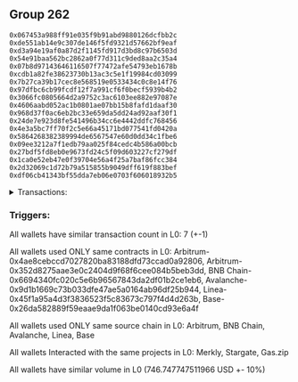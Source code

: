 ## Group 262

```0xf6a5e34d503503eb80f05a1320052341c0ff1fff
0x067453a988ff91e035f9b91abd9880126dcfbb2c
0xde551ab14e9c307de146f5fd9321d57662bf9eaf
0xd3a94e19af0a87d2f1145fd917d3bd8c97b6503d
0x54e91baa562bc2862a0f77d311c9ded8aa2c35a4
0x07b8d97143646116507f77472afe54793eb1678b
0xcdb1a82fe38623730b13ac3c5e1f19984cd03099
0x7b27ca39b17cec8e568519e0533434c0c8e14f76
0x97dfbc6cb99fcdf12f7a991cf6f0becf5939b4b2
0x3066fc0805664d2a9752c3ac6103ee882e97087e
0x4606aabd052ac1b0801ae07bb15b8fafd1daaf30
0x968d37f0ac6eb2bc33e659da5dd24ad92aaf30f1
0x24de7e923d8fe541496b34cc6e4442ddfc768456
0x4e3a5bc7ff70f2c5e66a45171bd077541fd0420a
0x5864268382389994de6567547e60d0dd34c1fbe6
0x09ee3212a7f1edb79aa025f84cedc4b586a00bcb
0x27bdf5fd8eb0e9673fd24c5f09d603227cf279df
0x1ca0e52eb47e0f39704e56a4f25a7baf86fcc384
0x2d32069c1d72b79a515855b9049dff619f883bef
0xdf06cb41343bf55dda7eb06e0703f606018932b5
```
<details>
<summary>Transactions:</summary>

Hashes: 

Wallet: 0xf6a5e34d503503eb80f05a1320052341c0ff1fff

       Hash: 0x074a1dea0c59bb38000608d5cf6025b6f140aa5cbb088276d0dcf928c21df87d
         - source chain: Arbitrum
         - destination chain: Aptos
         - project: Merkly
         - contract: 0x4ae8cebccd7027820ba83188dfd73ccad0a92806
       Hash: 0x820e169e07d351f5e2e54a5a969c5129c1c7b344e2661c5fd804be52f0ce9554
         - source chain: Arbitrum
         - destination chain: BNB Chain
         - project: Stargate
         - contract: 0x352d8275aae3e0c2404d9f68f6cee084b5beb3dd
         - value USD: 265.17088652
       Hash: 0x79dbdd917cadae8cc3967c8aa7c61cc72423a6dadcc173c2f6e5fecde5638cc6
         - source chain: BNB Chain
         - destination chain: Base
         - project: Stargate
         - contract: 0x6694340fc020c5e6b96567843da2df01b2ce1eb6
         - value USD: 262.767575648
       Hash: 0x84f966653ef07c3030a7b7bfeda8ad080a212c5c654a7ec08127b895401add21
         - source chain: Arbitrum
         - destination chain: Avalanche
         - project: Stargate
         - contract: 0x352d8275aae3e0c2404d9f68f6cee084b5beb3dd
         - value USD: 37.641940431
       Hash: 0x2de02d1463c5b64f4e0676b06235984fbbb2700021194440cd7e15546fd6a2fe
         - source chain: Avalanche
         - destination chain: Base
         - project: Stargate
         - contract: 0x9d1b1669c73b033dfe47ae5a0164ab96df25b944
         - value USD: 35.055599528
       Hash: 0xf12d2557961eac10e39700e96b92e46440f5813260a4b055e474e478521beb12
         - source chain: Linea
         - destination chain: Base
         - project: Stargate
         - contract: 0x45f1a95a4d3f3836523f5c83673c797f4d4d263b
         - value USD: 146.111740938
       Hash: 0xfa914e74cb01350afff002aa1ffd48ca8614efa541a8294a2060b1a82a2e0d99
         - source chain: Base
         - destination chain: Metis
         - project: Gas.zip
         - contract: 0x26da582889f59eaae9da1f063be0140cd93e6a4f
         - value USD: 4.446966018e-06
Wallet: 0x067453a988ff91e035f9b91abd9880126dcfbb2c

       Hash:0x05cc44c41a0a74c0923c7181cb51a926ff928953367ff29e845badcb11208b7f
         - source chain: Arbitrum
         - destination chain: Aptos
         - project: Merkly
         - contract: 0x4ae8cebccd7027820ba83188dfd73ccad0a92806
       Hash:0xfabb3ebd9979674c5cc33533a4ef63bb6dfe4bb984e09131312450e814ecb5bc
         - source chain: Arbitrum
         - destination chain: BNB Chain
         - project: Stargate
         - contract: 0x352d8275aae3e0c2404d9f68f6cee084b5beb3dd
         - value USD: 272.560616185
       Hash:0xef62099c85ba98b7e61a1e7b75ee18741da3e54b4760aa1543bc9c0da543315b
         - source chain: BNB Chain
         - destination chain: Base
         - project: Stargate
         - contract: 0x6694340fc020c5e6b96567843da2df01b2ce1eb6
         - value USD: 270.512830428
       Hash:0x0559db2a8c98c9854ba913c733eec5d86623d377457037b472444c1fc5ff2683
         - source chain: Arbitrum
         - destination chain: Avalanche
         - project: Stargate
         - contract: 0x352d8275aae3e0c2404d9f68f6cee084b5beb3dd
         - value USD: 33.29900616
       Hash:0xc4b47e2c475b2d7eca9cdd8ef61c4e29b4e12d50166fc3813dd430ee96d562b5
         - source chain: Avalanche
         - destination chain: Base
         - project: Stargate
         - contract: 0x9d1b1669c73b033dfe47ae5a0164ab96df25b944
         - value USD: 30.875118454
       Hash:0x26ea55f7b3099c2a08f0e75a0a8ad5cb81220f394f2ddbcf40293edf97659d00
         - source chain: Linea
         - destination chain: Base
         - project: Stargate
         - contract: 0x45f1a95a4d3f3836523f5c83673c797f4d4d263b
         - value USD: 155.921419155
       Hash:0x5896a62b35b3696ea59619843a142d91578c05545aef56893c246213dc0f9bd0
         - source chain: Base
         - destination chain: Base
         - project: Gas.zip
         - contract: 0x26da582889f59eaae9da1f063be0140cd93e6a4f
         - value USD: 0.0001077219965
Wallet: 0xde551ab14e9c307de146f5fd9321d57662bf9eaf

       Hash:0x7fbc86b5608e8a3ef346e7c3b219ae7836a8763050507653cfed8556d86131d4
         - source chain: Arbitrum
         - destination chain: Aptos
         - project: Merkly
         - contract: 0x4ae8cebccd7027820ba83188dfd73ccad0a92806
       Hash:0xb0044fce7741681d3e0030a3fa2811405ef18b66e4698a3fc5e0aa54884fd7c2
         - source chain: Arbitrum
         - destination chain: BNB Chain
         - project: Stargate
         - contract: 0x352d8275aae3e0c2404d9f68f6cee084b5beb3dd
         - value USD: 273.978321159
       Hash:0x38c5a24a0757246274bd0518e3a95dcf0249f892778096075a9e200bfb78d9ce
         - source chain: BNB Chain
         - destination chain: Base
         - project: Stargate
         - contract: 0x6694340fc020c5e6b96567843da2df01b2ce1eb6
         - value USD: 271.866346724
       Hash:0x26253b71f692485501430f0b74be71deb363d02fd1b0f33cf6e3084b50feb66f
         - source chain: Arbitrum
         - destination chain: Avalanche
         - project: Stargate
         - contract: 0x352d8275aae3e0c2404d9f68f6cee084b5beb3dd
         - value USD: 36.741989332
       Hash:0x10c31eeb90fc5d7b85d781156781987f73cdfa397382bbf734ee9a412459004a
         - source chain: Avalanche
         - destination chain: Base
         - project: Stargate
         - contract: 0x9d1b1669c73b033dfe47ae5a0164ab96df25b944
         - value USD: 33.895219642
       Hash:0xfb09787139b1be0f12c4446af2dd0a3026463d60dda5a8a3edfd03797f333eff
         - source chain: Linea
         - destination chain: Base
         - project: Stargate
         - contract: 0x45f1a95a4d3f3836523f5c83673c797f4d4d263b
         - value USD: 161.389037259
       Hash:0xfb1908a0141d1b991925f23e6f1b42eab317b68c6ef2a994074fded7fa5cfb32
         - source chain: Base
         - destination chain: Arbitrum
         - project: Gas.zip
         - contract: 0x26da582889f59eaae9da1f063be0140cd93e6a4f
         - value USD: 0.0001192894592
Wallet: 0xd3a94e19af0a87d2f1145fd917d3bd8c97b6503d

       Hash:0x9e66737ba3f85231e3570425e7889ccb9052a6e5e7b8bb43312717aca436d53e
         - source chain: Arbitrum
         - destination chain: Aptos
         - project: Merkly
         - contract: 0x4ae8cebccd7027820ba83188dfd73ccad0a92806
       Hash:0xe030ccdcb42c01e344e10842bccdf922bd14b5e965f7f9488c7ead390f6692e7
         - source chain: Arbitrum
         - destination chain: BNB Chain
         - project: Stargate
         - contract: 0x352d8275aae3e0c2404d9f68f6cee084b5beb3dd
         - value USD: 262.546742733
       Hash:0x2d5c728ce452fc760b23989a0ea84242cbfcfe9f9b7f91cccbdcc410869b2fb9
         - source chain: BNB Chain
         - destination chain: Base
         - project: Stargate
         - contract: 0x6694340fc020c5e6b96567843da2df01b2ce1eb6
         - value USD: 260.528396337
       Hash:0xfcf10254e21c710e038d4465d223f609fdcdcc98a81147dda2b0523131e30767
         - source chain: Arbitrum
         - destination chain: Avalanche
         - project: Stargate
         - contract: 0x352d8275aae3e0c2404d9f68f6cee084b5beb3dd
         - value USD: 35.923234161
       Hash:0x7c49d5f50ed51bd3669f6e91ac6bb762b1f2ed30a6b3456c909027895eb70d17
         - source chain: Avalanche
         - destination chain: Base
         - project: Stargate
         - contract: 0x9d1b1669c73b033dfe47ae5a0164ab96df25b944
         - value USD: 33.243163071
       Hash:0x5df4ac1495a30d843d86dd914b14653d903227b2fec7c6fc530dcfdeb11c87f4
         - source chain: Linea
         - destination chain: Base
         - project: Stargate
         - contract: 0x45f1a95a4d3f3836523f5c83673c797f4d4d263b
         - value USD: 148.819339724
       Hash:0x99cd2d0959365b2b6f7cbdee953440de4ce9eac7d11834f7634694545e9441c2
         - source chain: Base
         - destination chain: Zora
         - project: Gas.zip
         - contract: 0x26da582889f59eaae9da1f063be0140cd93e6a4f
         - value USD: 3.072607284e-05
Wallet: 0x54e91baa562bc2862a0f77d311c9ded8aa2c35a4

       Hash:0x68afef49d72004aeeac72a20234820196c92c24459102034838a951b7d6a2c44
         - source chain: Arbitrum
         - destination chain: Aptos
         - project: Merkly
         - contract: 0x4ae8cebccd7027820ba83188dfd73ccad0a92806
       Hash:0xb4c6b0a6bd167f8931d57fb9d3e305917c1bc89393bfbe38fa79fde852e2b798
         - source chain: Arbitrum
         - destination chain: BNB Chain
         - project: Stargate
         - contract: 0x352d8275aae3e0c2404d9f68f6cee084b5beb3dd
         - value USD: 259.312265151
       Hash:0xbdff5a212284d6043b036c6feceefcdc96aee25986954a21945fd5557347cc6b
         - source chain: BNB Chain
         - destination chain: Base
         - project: Stargate
         - contract: 0x6694340fc020c5e6b96567843da2df01b2ce1eb6
         - value USD: 257.300581354
       Hash:0x83f5fbdb3d88aaa172c51eb874ed99173f907be912746231b1e86bbf1318a910
         - source chain: Arbitrum
         - destination chain: Avalanche
         - project: Stargate
         - contract: 0x352d8275aae3e0c2404d9f68f6cee084b5beb3dd
         - value USD: 43.188797091
       Hash:0xb0a44ea0aaa76611843639e3e5023aa4c4b1aac739c0e05701b87e9797ac1760
         - source chain: Avalanche
         - destination chain: Base
         - project: Stargate
         - contract: 0x9d1b1669c73b033dfe47ae5a0164ab96df25b944
         - value USD: 40.527169601
       Hash:0xaf4f17c3295473678c6b3e86ebbdbc5ec13399f54c898a231c6404bdea61c2c5
         - source chain: Linea
         - destination chain: Base
         - project: Stargate
         - contract: 0x45f1a95a4d3f3836523f5c83673c797f4d4d263b
         - value USD: 138.071198656
       Hash:0x6114572e347d4cc1143c0a933e432de86829618cc4b5cfc57ac56c0f5455d717
         - source chain: Base
         - destination chain: Base
         - project: Gas.zip
         - contract: 0x26da582889f59eaae9da1f063be0140cd93e6a4f
         - value USD: 8.964783604e-05
Wallet: 0x07b8d97143646116507f77472afe54793eb1678b

       Hash:0x600e06a1a5e72014a235f0a2cf0193fad00c8953ae6d841bf18effde119c6f8b
         - source chain: Arbitrum
         - destination chain: Aptos
         - project: Merkly
         - contract: 0x4ae8cebccd7027820ba83188dfd73ccad0a92806
       Hash:0x22b7b5e6bf13874ff56fdf6d4e9efe7dfec75af8567bcebb23ee094f9fef1024
         - source chain: Arbitrum
         - destination chain: BNB Chain
         - project: Stargate
         - contract: 0x352d8275aae3e0c2404d9f68f6cee084b5beb3dd
         - value USD: 256.964248837
       Hash:0x495eb1443b0fac0d4a22c927f3163f1531280e9e59bab85fab02b313ceac68f4
         - source chain: BNB Chain
         - destination chain: Base
         - project: Stargate
         - contract: 0x6694340fc020c5e6b96567843da2df01b2ce1eb6
         - value USD: 255.073309269
       Hash:0x504053b08a1dd8da554f4d1df84d7382b862d3c471e36d1b719faa2809ad7496
         - source chain: Arbitrum
         - destination chain: Avalanche
         - project: Stargate
         - contract: 0x352d8275aae3e0c2404d9f68f6cee084b5beb3dd
         - value USD: 42.569955099
       Hash:0xf9e8a34bf35abafe0e7dd759979b726024dc99788a91ab3e1fcdc405a9df8086
         - source chain: Avalanche
         - destination chain: Base
         - project: Stargate
         - contract: 0x9d1b1669c73b033dfe47ae5a0164ab96df25b944
         - value USD: 39.817935914
       Hash:0xab9b1ec95ea9aa392c5d28ae4887d99f8b01b654491e4342ecc51aa2cd76390b
         - source chain: Linea
         - destination chain: Base
         - project: Stargate
         - contract: 0x45f1a95a4d3f3836523f5c83673c797f4d4d263b
         - value USD: 110.093186886
       Hash:0x47456abbd09533b29ee0e565e31e47d53c275f8fd9b3ff1b87562e8b8f248448
         - source chain: Base
         - destination chain: Kava
         - project: Gas.zip
         - contract: 0x26da582889f59eaae9da1f063be0140cd93e6a4f
         - value USD: 1.548728342e-08
Wallet: 0xcdb1a82fe38623730b13ac3c5e1f19984cd03099

       Hash:0xe0b6b372bc40ce497cabcea5c2a68a3f7cb7a02f4a3b1f342627f7bf9dd06f8e
         - source chain: Arbitrum
         - destination chain: Aptos
         - project: Merkly
         - contract: 0x4ae8cebccd7027820ba83188dfd73ccad0a92806
       Hash:0x81072a2f448488c14859f617f6cee50973a4c959689ed06aacb3860b5a157fa7
         - source chain: Arbitrum
         - destination chain: BNB Chain
         - project: Stargate
         - contract: 0x352d8275aae3e0c2404d9f68f6cee084b5beb3dd
         - value USD: 259.177861585
       Hash:0x2f930d4770341632630b20e858c62a42ebba342f858744fac2bd1e9fc4567941
         - source chain: BNB Chain
         - destination chain: Base
         - project: Stargate
         - contract: 0x6694340fc020c5e6b96567843da2df01b2ce1eb6
         - value USD: 257.35094185
       Hash:0x4cdd6a3138d555eba2c963b07e3c7aaea0d01f5f11ce98525da35fe8c0576581
         - source chain: Arbitrum
         - destination chain: Avalanche
         - project: Stargate
         - contract: 0x352d8275aae3e0c2404d9f68f6cee084b5beb3dd
         - value USD: 35.749775994
       Hash:0x397881210081407b5dd774a592e6d55d2308132b8ee5574f2b1eed1af41e18bf
         - source chain: Avalanche
         - destination chain: Base
         - project: Stargate
         - contract: 0x9d1b1669c73b033dfe47ae5a0164ab96df25b944
         - value USD: 33.202480737
       Hash:0xef94d257e5f73550e61d47edbcdabbc36df0cf8917c2b86f46d7935d74dbab2a
         - source chain: Linea
         - destination chain: Base
         - project: Stargate
         - contract: 0x45f1a95a4d3f3836523f5c83673c797f4d4d263b
         - value USD: 144.079617174
       Hash:0x4aed8583dd5156afd24ece625e85cdf5d6f8789493b66fe81c4c6e722faab25a
         - source chain: Base
         - destination chain: Arbitrum
         - project: Gas.zip
         - contract: 0x26da582889f59eaae9da1f063be0140cd93e6a4f
         - value USD: 2.39001078e-05
Wallet: 0x7b27ca39b17cec8e568519e0533434c0c8e14f76

       Hash:0x81731d119d74e3e6316ef16f9be50d845dbffe0f51e348140a2eab93ca9b6120
         - source chain: Arbitrum
         - destination chain: Aptos
         - project: Merkly
         - contract: 0x4ae8cebccd7027820ba83188dfd73ccad0a92806
       Hash:0x51c0f9c900fbb8df208550e2e21f1fd06137ee9d9acaf1678a10f0c3a5b6ca72
         - source chain: Arbitrum
         - destination chain: BNB Chain
         - project: Stargate
         - contract: 0x352d8275aae3e0c2404d9f68f6cee084b5beb3dd
         - value USD: 267.30473533
       Hash:0x9e563d276db549b3b4b3d4ae34781717e16f394f7f0d0c4425c2319d7b24ce2d
         - source chain: BNB Chain
         - destination chain: Base
         - project: Stargate
         - contract: 0x6694340fc020c5e6b96567843da2df01b2ce1eb6
         - value USD: 265.406580376
       Hash:0x09ff457f813522272d94a41009324ea9eb2529bdaa795cccd3a382bbb0569e5a
         - source chain: Arbitrum
         - destination chain: Avalanche
         - project: Stargate
         - contract: 0x352d8275aae3e0c2404d9f68f6cee084b5beb3dd
         - value USD: 28.214102311
       Hash:0xaf6680fe983592a10dbd21606805684fb1c9ff7e2c5af1c0b8c806c0b6da8896
         - source chain: Avalanche
         - destination chain: Base
         - project: Stargate
         - contract: 0x9d1b1669c73b033dfe47ae5a0164ab96df25b944
         - value USD: 25.857667559
       Hash:0x626a84d0381968ed6302dba446830d50c5e7c61d40825965a2ced022f1159414
         - source chain: Linea
         - destination chain: Base
         - project: Stargate
         - contract: 0x45f1a95a4d3f3836523f5c83673c797f4d4d263b
         - value USD: 140.166517947
       Hash:0x2800dd3e563b5a161cbe976cbe10750011b210b2357bb797a46d0784f7cab12b
         - source chain: Base
         - destination chain: Metis
         - project: Gas.zip
         - contract: 0x26da582889f59eaae9da1f063be0140cd93e6a4f
         - value USD: 4.304221813e-06
Wallet: 0x97dfbc6cb99fcdf12f7a991cf6f0becf5939b4b2

       Hash:0xa92df783ffc4e3bd3aa473ead6c88012d54787d1f77ccd11acb7a3965cac214f
         - source chain: Arbitrum
         - destination chain: Aptos
         - project: Merkly
         - contract: 0x4ae8cebccd7027820ba83188dfd73ccad0a92806
       Hash:0xf805a448df7924cc7cd7dcb57fe343da3abad7cc2a5ac954f46163f90f294663
         - source chain: Arbitrum
         - destination chain: BNB Chain
         - project: Stargate
         - contract: 0x352d8275aae3e0c2404d9f68f6cee084b5beb3dd
         - value USD: 266.368143413
       Hash:0x099788a6dc3911ea5e10e28f00a898ff4d6c1ffd59b3a37df54da7794fb7c32d
         - source chain: BNB Chain
         - destination chain: Base
         - project: Stargate
         - contract: 0x6694340fc020c5e6b96567843da2df01b2ce1eb6
         - value USD: 264.160758032
       Hash:0x7784b9de4177f2e401a52de00e9358fa37f322288e8fe73c5901f7cb96b2400b
         - source chain: Arbitrum
         - destination chain: Avalanche
         - project: Stargate
         - contract: 0x352d8275aae3e0c2404d9f68f6cee084b5beb3dd
         - value USD: 34.00806163
       Hash:0x4bacbdc20da493bb36c12e6f103568f79daf0c0f3d1a7ce700489f37f401de69
         - source chain: Avalanche
         - destination chain: Base
         - project: Stargate
         - contract: 0x9d1b1669c73b033dfe47ae5a0164ab96df25b944
         - value USD: 31.822891923
       Hash:0x34b9553275ed3291ff38b3bacf5d73cc0980c051783195a9511178b7d6c90445
         - source chain: Linea
         - destination chain: Base
         - project: Stargate
         - contract: 0x45f1a95a4d3f3836523f5c83673c797f4d4d263b
         - value USD: 105.982598066
       Hash:0x45117da3f8355ccc618b5430bebf922becb45486a0de753d4640ced7ec30a995
         - source chain: Base
         - destination chain: Base
         - project: Gas.zip
         - contract: 0x26da582889f59eaae9da1f063be0140cd93e6a4f
         - value USD: 0.0001727325973
Wallet: 0x3066fc0805664d2a9752c3ac6103ee882e97087e

       Hash:0x2a5ac7609e2f780220b7c33beefa47e9398d29b2b1c0439def5481d52ecd5174
         - source chain: Arbitrum
         - destination chain: Aptos
         - project: Merkly
         - contract: 0x4ae8cebccd7027820ba83188dfd73ccad0a92806
       Hash:0x86315ab69bc180018d437f8a343864429e982693bad715e0c6881a18a6b8d1e7
         - source chain: Arbitrum
         - destination chain: BNB Chain
         - project: Stargate
         - contract: 0x352d8275aae3e0c2404d9f68f6cee084b5beb3dd
         - value USD: 265.10552932
       Hash:0x7385afeda581eb543cc1e933c9dc013b757003c2413c6e92718112fd40bdd43b
         - source chain: BNB Chain
         - destination chain: Base
         - project: Stargate
         - contract: 0x6694340fc020c5e6b96567843da2df01b2ce1eb6
         - value USD: 262.68321422
       Hash:0x9198fb33441e17a1672340d36e6a1a4f321f12a4665b51f3869d7b763826ec57
         - source chain: Arbitrum
         - destination chain: Avalanche
         - project: Stargate
         - contract: 0x352d8275aae3e0c2404d9f68f6cee084b5beb3dd
         - value USD: 30.335382278
       Hash:0xc324f6a60ecc70d9c0c55d91120fd99514ebb1a9969893762109afe4c00a730e
         - source chain: Avalanche
         - destination chain: Base
         - project: Stargate
         - contract: 0x9d1b1669c73b033dfe47ae5a0164ab96df25b944
         - value USD: 28.197483373
       Hash:0x6e6dde27f8da4ef784e2b10feeeed502a7c7d12130de2d1e8e81590f5bbb02cc
         - source chain: Linea
         - destination chain: Base
         - project: Stargate
         - contract: 0x45f1a95a4d3f3836523f5c83673c797f4d4d263b
         - value USD: 145.757306598
       Hash:0xfbdc2f92f970c12bbab61dbe8f13a1e215f0376bac80dfd85e86a7d4679148b4
         - source chain: Base
         - destination chain: Scroll
         - project: Gas.zip
         - contract: 0x26da582889f59eaae9da1f063be0140cd93e6a4f
         - value USD: 8.944434284e-05
Wallet: 0x4606aabd052ac1b0801ae07bb15b8fafd1daaf30

       Hash:0x10d4c65fcdde95a36ffd78ee48b56cba754b57d76b11273b0dffeffd3c22b267
         - source chain: Arbitrum
         - destination chain: Aptos
         - project: Merkly
         - contract: 0x4ae8cebccd7027820ba83188dfd73ccad0a92806
       Hash:0x6514adc43b6b143fb00b23458f164b937936eff8fdd56aebaeb4e44a6381d163
         - source chain: Arbitrum
         - destination chain: BNB Chain
         - project: Stargate
         - contract: 0x352d8275aae3e0c2404d9f68f6cee084b5beb3dd
         - value USD: 264.39571605
       Hash:0x6e05fbd1ece10a96a4573e15356136e5d66e8b41ce226399e958f58bfbda3598
         - source chain: BNB Chain
         - destination chain: Base
         - project: Stargate
         - contract: 0x6694340fc020c5e6b96567843da2df01b2ce1eb6
         - value USD: 262.075543776
       Hash:0x0825612e78bf6c35022e6fe24bc49419efd10c55b99fd909a413fe7fb52ad70a
         - source chain: Arbitrum
         - destination chain: Avalanche
         - project: Stargate
         - contract: 0x352d8275aae3e0c2404d9f68f6cee084b5beb3dd
         - value USD: 36.378279147
       Hash:0x7bd7be9edb8786bdd8b3cfec1898c9817fbb49d46223297fd97e4dc2adf99fb8
         - source chain: Avalanche
         - destination chain: Base
         - project: Stargate
         - contract: 0x9d1b1669c73b033dfe47ae5a0164ab96df25b944
         - value USD: 34.161367649
       Hash:0xb75f0ccdc38a7bb1e47f54f53e6379722cc9ff629a9bb138c3bc0c1584e946eb
         - source chain: Linea
         - destination chain: Base
         - project: Stargate
         - contract: 0x45f1a95a4d3f3836523f5c83673c797f4d4d263b
         - value USD: 121.696894824
       Hash:0xeb4c721ff2879a5c813988e868437e33472468b41314ea9dc20fcffc197ce528
         - source chain: Base
         - destination chain: Base
         - project: Gas.zip
         - contract: 0x26da582889f59eaae9da1f063be0140cd93e6a4f
         - value USD: 2.353798496e-05
Wallet: 0x968d37f0ac6eb2bc33e659da5dd24ad92aaf30f1

       Hash:0x21dcacf2c8997ffe71f2c0409b807c32c5d1915996e7ddd76231290855c3daae
         - source chain: Arbitrum
         - destination chain: Aptos
         - project: Merkly
         - contract: 0x4ae8cebccd7027820ba83188dfd73ccad0a92806
       Hash:0xe347a247c51714bc93e601ce27f357db1a6971ba35cd609922750a55c1d85d9f
         - source chain: Arbitrum
         - destination chain: BNB Chain
         - project: Stargate
         - contract: 0x352d8275aae3e0c2404d9f68f6cee084b5beb3dd
         - value USD: 264.605377575
       Hash:0xed0893310c6b38cf167daea9fc5df46c53488122b5d7faa3bd968bf96696dfb5
         - source chain: BNB Chain
         - destination chain: Base
         - project: Stargate
         - contract: 0x6694340fc020c5e6b96567843da2df01b2ce1eb6
         - value USD: 262.132461294
       Hash:0x726f64a0bd3f595654947e5a8a0cf2f98eeee7b951bcb56942b5207bb1930bb0
         - source chain: Arbitrum
         - destination chain: Avalanche
         - project: Stargate
         - contract: 0x352d8275aae3e0c2404d9f68f6cee084b5beb3dd
         - value USD: 33.137657674
       Hash:0x8b7d9526bc385fd198fe33b6b2d50f52ca99f0a7dce7590c7f95212a450b2971
         - source chain: Avalanche
         - destination chain: Base
         - project: Stargate
         - contract: 0x9d1b1669c73b033dfe47ae5a0164ab96df25b944
         - value USD: 28.998565599
       Hash:0xb131c9840158c403aedc5a19cdee1567d4096e993519f21f50d3609eb3f01755
         - source chain: Linea
         - destination chain: Base
         - project: Stargate
         - contract: 0x45f1a95a4d3f3836523f5c83673c797f4d4d263b
         - value USD: 134.289335479
       Hash:0x0702c69139fdde7e27b61ded6854a82509d2c1a5c18ce950ba3f6431ebbfa2bd
         - source chain: Base
         - destination chain: Zora
         - project: Gas.zip
         - contract: 0x26da582889f59eaae9da1f063be0140cd93e6a4f
         - value USD: 0.0001300021015
Wallet: 0x24de7e923d8fe541496b34cc6e4442ddfc768456

       Hash:0x88e8ec29fedc0faa741c48ef1d8f8ebeba134dc35c8bb083542e93c9e51895ce
         - source chain: Arbitrum
         - destination chain: Aptos
         - project: Merkly
         - contract: 0x4ae8cebccd7027820ba83188dfd73ccad0a92806
       Hash:0x54ab74f85dc0c8c0a0f20cbfdd3935ed8d8d3ee55cbde62b7e818dee010b0603
         - source chain: Arbitrum
         - destination chain: BNB Chain
         - project: Stargate
         - contract: 0x352d8275aae3e0c2404d9f68f6cee084b5beb3dd
         - value USD: 277.272019331
       Hash:0x50b75813493785e82c619840ef8ab84cba8b48e62d0fbd876be0fb021ad6cb49
         - source chain: BNB Chain
         - destination chain: Base
         - project: Stargate
         - contract: 0x6694340fc020c5e6b96567843da2df01b2ce1eb6
         - value USD: 274.866594618
       Hash:0xa39ce5169555771415791a21e2decbaf00e2faa70a42596bb8e64f85fb48104d
         - source chain: Arbitrum
         - destination chain: Avalanche
         - project: Stargate
         - contract: 0x352d8275aae3e0c2404d9f68f6cee084b5beb3dd
         - value USD: 42.220180491
       Hash:0xee4119b19088924674b6058dae849a22b0263a9cdd617a81614afde0f0cf7821
         - source chain: Avalanche
         - destination chain: Base
         - project: Stargate
         - contract: 0x9d1b1669c73b033dfe47ae5a0164ab96df25b944
         - value USD: 40.025855518
       Hash:0x4958237564117800b44bd0e3aaeb1f614b6b04446840249b83c064b4af4d451f
         - source chain: Linea
         - destination chain: Base
         - project: Stargate
         - contract: 0x45f1a95a4d3f3836523f5c83673c797f4d4d263b
         - value USD: 156.384775025
       Hash:0x56ebf9438cd48cb918db7c78499fb6725255fec2b6e0fc623e39375a67dda49f
         - source chain: Base
         - destination chain: Zora
         - project: Gas.zip
         - contract: 0x26da582889f59eaae9da1f063be0140cd93e6a4f
         - value USD: 0.0001437627697
Wallet: 0x4e3a5bc7ff70f2c5e66a45171bd077541fd0420a

       Hash:0xbbddc2f17aef34b90d11e8dfdbe69dda536a330f562159fa9ad1f7d0260ed76f
         - source chain: Arbitrum
         - destination chain: Aptos
         - project: Merkly
         - contract: 0x4ae8cebccd7027820ba83188dfd73ccad0a92806
       Hash:0xc87e94a46e939bc2a620981223def79808e2137e5a39d1d38be4dbbf1b0adfbb
         - source chain: Arbitrum
         - destination chain: BNB Chain
         - project: Stargate
         - contract: 0x352d8275aae3e0c2404d9f68f6cee084b5beb3dd
         - value USD: 254.322688994
       Hash:0x0c12321bcf203c64fa25ff0456df35164ef4690947a18696f83ba9eb42e260ae
         - source chain: BNB Chain
         - destination chain: Base
         - project: Stargate
         - contract: 0x6694340fc020c5e6b96567843da2df01b2ce1eb6
         - value USD: 251.651768156
       Hash:0xf19e910376054d22f1eadcf76a2eb24478d68e69d5ab3d43b51ee2439e1ea8fb
         - source chain: Arbitrum
         - destination chain: Avalanche
         - project: Stargate
         - contract: 0x352d8275aae3e0c2404d9f68f6cee084b5beb3dd
         - value USD: 31.359115567
       Hash:0xc6a71aa58cfe60ddc7e78b75cdec4f47182a569cedd8e0b74a917bbd29fca6a5
         - source chain: Avalanche
         - destination chain: Base
         - project: Stargate
         - contract: 0x9d1b1669c73b033dfe47ae5a0164ab96df25b944
         - value USD: 29.210226659
       Hash:0x3832fac1e765fc1b4094c8819b6e24f8bcd17ce1fbf05be8ebc7553a21b84248
         - source chain: Linea
         - destination chain: Base
         - project: Stargate
         - contract: 0x45f1a95a4d3f3836523f5c83673c797f4d4d263b
         - value USD: 125.386815661
       Hash:0xc90800cb4992d013fe8a6cde9d5ae827eb29edfe50ef69e891d0b22c7b95bd19
         - source chain: Base
         - destination chain: Arbitrum
         - project: Gas.zip
         - contract: 0x26da582889f59eaae9da1f063be0140cd93e6a4f
         - value USD: 6.011239235e-05
Wallet: 0x5864268382389994de6567547e60d0dd34c1fbe6

       Hash:0x76a7fa7ffe1e20ad744a2f4a862ecf5f8efc50782c5e7709e49964575ba5223d
         - source chain: Arbitrum
         - destination chain: Aptos
         - project: Merkly
         - contract: 0x4ae8cebccd7027820ba83188dfd73ccad0a92806
       Hash:0x9f292c9af6ba94dfb903aaf32607154fa9b85dbfe6cc2e397cca74f20406539d
         - source chain: Arbitrum
         - destination chain: BNB Chain
         - project: Stargate
         - contract: 0x352d8275aae3e0c2404d9f68f6cee084b5beb3dd
         - value USD: 252.290661128
       Hash:0x4824a03043cee34d2d4e67cb495ebedb2353cafb51a7cccecfbd2e1e8b58274a
         - source chain: BNB Chain
         - destination chain: Base
         - project: Stargate
         - contract: 0x6694340fc020c5e6b96567843da2df01b2ce1eb6
         - value USD: 249.451748009
       Hash:0x190380527bca94328c01d35226d8631bf5408cf614d07e12b81a40280d303421
         - source chain: Arbitrum
         - destination chain: Avalanche
         - project: Stargate
         - contract: 0x352d8275aae3e0c2404d9f68f6cee084b5beb3dd
         - value USD: 38.535846183
       Hash:0x7853c6db1a548c64155e80958cdb6de0a136879ba7dae80f9bcfb2e6b55b46e5
         - source chain: Avalanche
         - destination chain: Base
         - project: Stargate
         - contract: 0x9d1b1669c73b033dfe47ae5a0164ab96df25b944
         - value USD: 36.314422469
       Hash:0x356111cbe3ad4888694362a8bde22a4e664cd3938d542133770f99ed6543ea39
         - source chain: Linea
         - destination chain: Base
         - project: Stargate
         - contract: 0x45f1a95a4d3f3836523f5c83673c797f4d4d263b
         - value USD: 119.945912774
       Hash:0x8df6ac2d521ae37833944584a34b80f16d4ee3a425eaa8b9c65544229714efad
         - source chain: Base
         - destination chain: Base
         - project: Gas.zip
         - contract: 0x26da582889f59eaae9da1f063be0140cd93e6a4f
         - value USD: 5.435466506e-05
Wallet: 0x09ee3212a7f1edb79aa025f84cedc4b586a00bcb

       Hash:0xfdc6daea3700086434731d73f3a54f75066761a7360b032439a8f2ae88c89e16
         - source chain: Arbitrum
         - destination chain: Aptos
         - project: Merkly
         - contract: 0x4ae8cebccd7027820ba83188dfd73ccad0a92806
       Hash:0x26e0b5ae22ee672a5d558d84c24897f1643adcb7a3170067ca14c632abde1837
         - source chain: Arbitrum
         - destination chain: BNB Chain
         - project: Stargate
         - contract: 0x352d8275aae3e0c2404d9f68f6cee084b5beb3dd
         - value USD: 261.629787369
       Hash:0xd77e3c27b6aae62711c56047482311a04a15c7d23032446d42c4ed5f3fff6040
         - source chain: BNB Chain
         - destination chain: Base
         - project: Stargate
         - contract: 0x6694340fc020c5e6b96567843da2df01b2ce1eb6
         - value USD: 258.623258245
       Hash:0x9238ca81e03ef7831f5e5d5cb4574097284e757db0de281ed1a74584b2bfb9b8
         - source chain: Arbitrum
         - destination chain: Avalanche
         - project: Stargate
         - contract: 0x352d8275aae3e0c2404d9f68f6cee084b5beb3dd
         - value USD: 38.359494764
       Hash:0xa553c293ccfc4774684a4307ad282a45983f49a5bd73c1808cb34011786e1aa7
         - source chain: Avalanche
         - destination chain: Base
         - project: Stargate
         - contract: 0x9d1b1669c73b033dfe47ae5a0164ab96df25b944
         - value USD: 36.096925377
       Hash:0x1046edd16f5036cd9e1c6547eee686a6d74fdea2b5c0c2df2c000d8f6479ce3a
         - source chain: Linea
         - destination chain: Base
         - project: Stargate
         - contract: 0x45f1a95a4d3f3836523f5c83673c797f4d4d263b
         - value USD: 126.446011573
       Hash:0x191931927b84788b76e6d9fdc4a0ccc24bc356356d539ec744cb8ccd7c56f931
         - source chain: Base
         - destination chain: Linea
         - project: Gas.zip
         - contract: 0x26da582889f59eaae9da1f063be0140cd93e6a4f
         - value USD: 0.0001112458812
Wallet: 0x27bdf5fd8eb0e9673fd24c5f09d603227cf279df

       Hash:0x7cc44fe3b5d3a4c643129d90a083060736103978fc49c7cb403e96dd865d9ad8
         - source chain: Arbitrum
         - destination chain: Aptos
         - project: Merkly
         - contract: 0x4ae8cebccd7027820ba83188dfd73ccad0a92806
       Hash:0xf0b39105ac84d9ae84f8f1f34a255bf83f5d868192f607a37c922ae142370662
         - source chain: Arbitrum
         - destination chain: BNB Chain
         - project: Stargate
         - contract: 0x352d8275aae3e0c2404d9f68f6cee084b5beb3dd
         - value USD: 277.298621308
       Hash:0x45663dc492e68a2580cd2194b9a9a1d47436e3826779b897d2c6a6f3a260567b
         - source chain: BNB Chain
         - destination chain: Base
         - project: Stargate
         - contract: 0x6694340fc020c5e6b96567843da2df01b2ce1eb6
         - value USD: 273.993055796
       Hash:0x935a4b75b660483e5d2a7d418657396c774af6caf1baebfd152f18e05451b4d4
         - source chain: Arbitrum
         - destination chain: Avalanche
         - project: Stargate
         - contract: 0x352d8275aae3e0c2404d9f68f6cee084b5beb3dd
         - value USD: 36.867392543
       Hash:0x2a34efb1533815b0c0b12952815118ef2fff4ba1fa1a4967008e5e8dd9d5e2ff
         - source chain: Avalanche
         - destination chain: Base
         - project: Stargate
         - contract: 0x9d1b1669c73b033dfe47ae5a0164ab96df25b944
         - value USD: 34.667016783
       Hash:0x02eea3576a437f81c264cb5eda3294d22dfc7df75d1519d1c4776582b33d547b
         - source chain: Linea
         - destination chain: Base
         - project: Stargate
         - contract: 0x45f1a95a4d3f3836523f5c83673c797f4d4d263b
         - value USD: 115.926486884
       Hash:0x50a686a464efa598971713491f5ac95f10ed5632bff3a716529aa4ea25fd5d58
         - source chain: Base
         - destination chain: Zora
         - project: Gas.zip
         - contract: 0x26da582889f59eaae9da1f063be0140cd93e6a4f
         - value USD: 0.0001485694178
Wallet: 0x1ca0e52eb47e0f39704e56a4f25a7baf86fcc384

       Hash:0x2a17467e6805fafe0dcabecb5f35f146dc845920c2c2ba946ac5df7a94498145
         - source chain: Arbitrum
         - destination chain: Aptos
         - project: Merkly
         - contract: 0x4ae8cebccd7027820ba83188dfd73ccad0a92806
       Hash:0x99584a27bb4f9a6c36f05165c70a08111e70fa576cde3109add020fc685793cf
         - source chain: Arbitrum
         - destination chain: BNB Chain
         - project: Stargate
         - contract: 0x352d8275aae3e0c2404d9f68f6cee084b5beb3dd
         - value USD: 264.875204475
       Hash:0xcde43879c5927106c3dc4b0225e213219968dc7e1e258bac9dcf4a8c90ab57fa
         - source chain: BNB Chain
         - destination chain: Base
         - project: Stargate
         - contract: 0x6694340fc020c5e6b96567843da2df01b2ce1eb6
         - value USD: 261.613677605
       Hash:0x6999d1818db6239190402fa834a1018ac82fee8dfd0d69c76f9241f80a1ab032
         - source chain: Arbitrum
         - destination chain: Avalanche
         - project: Stargate
         - contract: 0x352d8275aae3e0c2404d9f68f6cee084b5beb3dd
         - value USD: 34.310065108
       Hash:0xaabc64981a81aab6d32b71724364fce27542a57ea52b86647c83ae5849c6a36f
         - source chain: Avalanche
         - destination chain: Base
         - project: Stargate
         - contract: 0x9d1b1669c73b033dfe47ae5a0164ab96df25b944
         - value USD: 32.16913746
       Hash:0x5e328ec7ab2a0f90969597b574e6f94d2d8368a1a94cd8469a79bf14cea3f547
         - source chain: Linea
         - destination chain: Base
         - project: Stargate
         - contract: 0x45f1a95a4d3f3836523f5c83673c797f4d4d263b
         - value USD: 155.13737856
       Hash:0x40c1015b3405f5ede4a882ffbb9da1861aec987e90d23ab7725d7ed9f2fac5ef
         - source chain: Base
         - destination chain: Metis
         - project: Gas.zip
         - contract: 0x26da582889f59eaae9da1f063be0140cd93e6a4f
         - value USD: 2.695119007e-06
Wallet: 0x2d32069c1d72b79a515855b9049dff619f883bef

       Hash:0x7e7f399883814d0538f8d2cc7f442bdb3497bcf4669c3c6956534d99c6852fcd
         - source chain: Arbitrum
         - destination chain: Aptos
         - project: Merkly
         - contract: 0x4ae8cebccd7027820ba83188dfd73ccad0a92806
       Hash:0x8b0e89809a92b466813f45cbc44542b73a1d3121f73d215ed331bcb467fff287
         - source chain: Arbitrum
         - destination chain: BNB Chain
         - project: Stargate
         - contract: 0x352d8275aae3e0c2404d9f68f6cee084b5beb3dd
         - value USD: 252.863634383
       Hash:0x31d1c41118546569df7bcf453e2b2fabf05df03886ec523cced46b992ab04e32
         - source chain: BNB Chain
         - destination chain: Base
         - project: Stargate
         - contract: 0x6694340fc020c5e6b96567843da2df01b2ce1eb6
         - value USD: 250.039936356
       Hash:0x0e535bcf598578070117a9a0adea675de09e48e73fcc7e8f7fe3047c29c6890d
         - source chain: Arbitrum
         - destination chain: Avalanche
         - project: Stargate
         - contract: 0x352d8275aae3e0c2404d9f68f6cee084b5beb3dd
         - value USD: 28.387307631
       Hash:0xd69579403346c3b6f777e260a82f96d55bdb612bc81107a67e4c94fe2c2fd7c0
         - source chain: Avalanche
         - destination chain: Base
         - project: Stargate
         - contract: 0x9d1b1669c73b033dfe47ae5a0164ab96df25b944
         - value USD: 26.24431462
       Hash:0x8466a4f4e207131ac647640c9088439ef6f4645b15b17e4a8d7db728dc1c8467
         - source chain: Linea
         - destination chain: Base
         - project: Stargate
         - contract: 0x45f1a95a4d3f3836523f5c83673c797f4d4d263b
         - value USD: 149.424160807
       Hash:0xb92685559b43c5115320e6d1c9623d5817308c518429b4193b92554da674c67f
         - source chain: Base
         - destination chain: Metis
         - project: Gas.zip
         - contract: 0x26da582889f59eaae9da1f063be0140cd93e6a4f
         - value USD: 2.600553428e-06
Wallet: 0xdf06cb41343bf55dda7eb06e0703f606018932b5

       Hash:0x0fd9b29eb4308de10da5082e1a4a7c0febd22365b1276de2a8cfd432b53113fe
         - source chain: Arbitrum
         - destination chain: Aptos
         - project: Merkly
         - contract: 0x4ae8cebccd7027820ba83188dfd73ccad0a92806
       Hash:0x2e8f94001997e4d876f99d3dabcfacc7cef1078a89f2b8a6986a6772f9b2c760
         - source chain: Arbitrum
         - destination chain: BNB Chain
         - project: Stargate
         - contract: 0x352d8275aae3e0c2404d9f68f6cee084b5beb3dd
         - value USD: 260.807959465
       Hash:0xe652ef283cb2bf6bc155dc74362fff69eb8633afd3e9d61e21ea327023192c4c
         - source chain: BNB Chain
         - destination chain: Base
         - project: Stargate
         - contract: 0x6694340fc020c5e6b96567843da2df01b2ce1eb6
         - value USD: 258.003749566
       Hash:0x55f5dccafae81b8d45dbfe44bbeb74880eb686e3f23e1a29aca720ca9c0e09c6
         - source chain: Arbitrum
         - destination chain: Avalanche
         - project: Stargate
         - contract: 0x352d8275aae3e0c2404d9f68f6cee084b5beb3dd
         - value USD: 43.855706032
       Hash:0xbc0ee62d597618aae4a377c46aa09df57704f9f7fb9049c41fd658be0808e939
         - source chain: Avalanche
         - destination chain: Base
         - project: Stargate
         - contract: 0x9d1b1669c73b033dfe47ae5a0164ab96df25b944
         - value USD: 41.48980996
       Hash:0x24bc5d8a511ab166f285316c007ac6964812d709afbf6b2c54a736de7ed64f3e
         - source chain: Linea
         - destination chain: Base
         - project: Stargate
         - contract: 0x45f1a95a4d3f3836523f5c83673c797f4d4d263b
         - value USD: 112.162866503
       Hash:0x80387d795342641a567131c5d5a54b0ab015791754ae6435730ceedbe10c88c9
         - source chain: Base
         - destination chain: Base
         - project: Gas.zip
         - contract: 0x26da582889f59eaae9da1f063be0140cd93e6a4f
         - value USD: 0.000117768441

</details>


### Triggers: 
All wallets have similar transaction count in L0: 7 (+-1)

All wallets used ONLY same contracts in L0: Arbitrum-0x4ae8cebccd7027820ba83188dfd73ccad0a92806, Arbitrum-0x352d8275aae3e0c2404d9f68f6cee084b5beb3dd, BNB Chain-0x6694340fc020c5e6b96567843da2df01b2ce1eb6, Avalanche-0x9d1b1669c73b033dfe47ae5a0164ab96df25b944, Linea-0x45f1a95a4d3f3836523f5c83673c797f4d4d263b, Base-0x26da582889f59eaae9da1f063be0140cd93e6a4f

All wallets used ONLY same source chain in L0: Arbitrum, BNB Chain, Avalanche, Linea, Base

All wallets Interacted with the same projects in L0: Merkly, Stargate, Gas.zip

All wallets have similar volume in L0 (746.747747511966 USD +- 10%)

